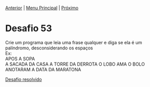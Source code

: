 [Anterior](Desafio052.md) | [Menu Principal](/README.md/) | [Próximo](Desafio054.md)  

# Desafio 53  
  
Crie um programa que leia uma frase qualquer e diga se ela é um palíndromo, desconsiderando os espaços  
Ex:  
APOS A SOPA  
A SACADA DA CASA
A TORRE DA DERROTA
O LOBO AMA O BOLO
ANOTARAM A  DATA DA MARATONA



[Desafio resolvido](/Desafios/desafio053.py/)